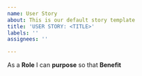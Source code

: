 ```yaml
---
name: User Story
about: This is our default story template
title: 'USER STORY: <TITLE>'
labels: ''
assignees: ''

---
```


As a **Role** I can **purpose** so that **Benefit**
